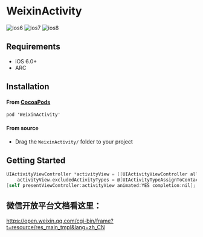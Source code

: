 WeixinActivity
==============
![ios6](https://raw.github.com/iDay/WeixinActivity/master/ios6.png)
![ios7](https://raw.github.com/iDay/WeixinActivity/master/ios7.png)
![ios8](https://raw.github.com/iDay/WeixinActivity/master/ios8.png)

## Requirements

* iOS 6.0+
* ARC

## Installation

#### From [CocoaPods](http://www.cocoapods.org)

`pod 'WeixinActivity'`

#### From source

* Drag the `WeixinActivity/` folder to your project

## Getting Started

````objective-c
UIActivityViewController *activityView = [[UIActivityViewController alloc] initWithActivityItems:@[@"这里是标题", [UIImage imageNamed:@"Oauth"], [NSURL URLWithString:@"http://www.google.com"]] applicationActivities:activity];
    activityView.excludedActivityTypes = @[UIActivityTypeAssignToContact, UIActivityTypeCopyToPasteboard, UIActivityTypePrint];
[self presentViewController:activityView animated:YES completion:nil];
````

## 微信开放平台文档看这里：
https://open.weixin.qq.com/cgi-bin/frame?t=resource/res_main_tmpl&lang=zh_CN
